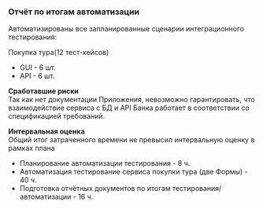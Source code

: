 ### Отчёт по итогам автоматизации

Автоматизированы все запланированные сценарии интеграционного тестирования:

Покупка тура(12 тест-кейсов)
- GUI - 6 шт.
- API - 6 шт.

__Сработавшие риски__  
Так как нет документации Приложения, невозможно гарантировать, что взаимодействие сервиса с БД и API Банка работает в соответствии со спецификацией требований.

__Интервальная оценка__  
Общий итог затраченного времени не превысил интервальную оценку в рамках плана
- Планирование автоматизации тестирования - 8 ч.
- Автоматизация тестирование сервиса покупки тура (две Формы) - 40 ч.
- Подготовка отчётных документов по итогам тестирования/автоматизации - 16 ч.
